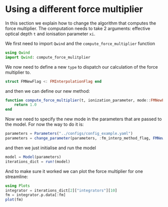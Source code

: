 # Using a different force multiplier

In this section we explain how to change the algorithm that computes the force multiplier. The computation needs to take 2 arguments: effective optical depth `t` and ionisation parameter `xi`.



We first need to import `Qwind` and the `compute_force_multiplier` function



```julia
using Qwind
import Qwind: compute_force_mulitplier
```



We now need to define a new `type` to dispatch our calculation of the force multiplier to.

```julia
struct FMNewFlag <: FMInterpolationFlag end
```

and then we can define our new method:

```julia
function compute_force_multiplier(t, ionization_parameter, mode::FMNewFlag)
    return 1.0
end
```

Now we need to specify the new mode in the parameters that are passed to the model. For now the way to do it is:

```julia
parameters = Parameters("../configs/config_example.yaml")
parameters = change_parameter(parameters, :fm_interp_method_flag, FMNewFlag()) # For now new modes cannot be specified in the .yaml files
```

and then we just initialise and run the model

```julia
model = Model(parameters)
iterations_dict = run!(model)
```

And to make sure it worked we can plot the force multiplier for one streamline:

```julia
using Plots
integrator = iterations_dict[2]["integrators"][10]
fm = integrator.p.data[:fm]
plot(fm)
```

